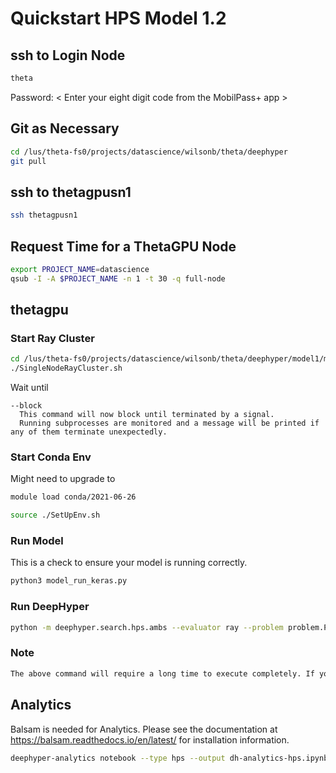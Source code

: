 # Quickstart HPS Model 1.2

## ssh to Login Node

```bash
theta
```

Password: < Enter your eight digit code from the MobilPass+ app >

## Git as Necessary

```bash
cd /lus/theta-fs0/projects/datascience/wilsonb/theta/deephyper
git pull
```

## ssh to thetagpusn1

```bash
ssh thetagpusn1
```

## Request Time for a ThetaGPU Node

```bash
export PROJECT_NAME=datascience
qsub -I -A $PROJECT_NAME -n 1 -t 30 -q full-node
```

## thetagpu

### Start Ray Cluster

```bash
cd /lus/theta-fs0/projects/datascience/wilsonb/theta/deephyper/model1/model1/m1_hps/
./SingleNodeRayCluster.sh
```

Wait until

```text
--block
  This command will now block until terminated by a signal.
  Running subprocesses are monitored and a message will be printed if any of them terminate unexpectedly.
```

### Start Conda Env

Might need to upgrade to

```bash
module load conda/2021-06-26
```

```bash
source ./SetUpEnv.sh
```

### Run Model

This is a check to ensure your model is running correctly.

```bash
python3 model_run_keras.py
```

### Run DeepHyper

```bash
python -m deephyper.search.hps.ambs --evaluator ray --problem problem.Problem --run model_run_keras.run --num-cpus-per-task 1 --num-gpus-per-task 1 --n-jobs 1
```

### Note

```bash
The above command will require a long time to execute completely. If you want to generate a smaller dataset, append '--max-evals 100’ to the end of the command to expedite the process.
```

## Analytics

Balsam is needed for Analytics.  Please see the documentation at https://balsam.readthedocs.io/en/latest/ for installation information.

```bash
deephyper-analytics notebook --type hps --output dh-analytics-hps.ipynb results.csv
```
